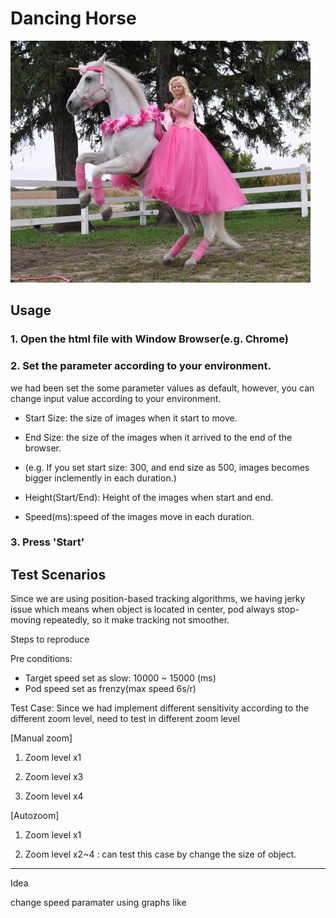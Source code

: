 # Dancing Horse

![Image](myLittlePony.jpeg)

## Usage


### 1. Open the html file with Window Browser(e.g. Chrome)

### 2. Set the parameter according to your environment.  

we had been set the some parameter values as default, however, you can change input value according to your environment.

- Start Size: the size of images when it start to move.

- End Size: the size of the images when it arrived to the end of the browser.
* (e.g. If you set start size: 300, and end size as 500, images becomes bigger inclemently in each duration.)


- Height(Start/End): Height of the images when start and end.

- Speed(ms):speed of the images move in each duration.


### 3. Press 'Start'



## Test Scenarios

Since we are using position-based tracking algorithms, we having jerky issue which means when object is located in center, pod always stop-moving repeatedly, so it make tracking not smoother.


Steps to reproduce

Pre conditions: 
- Target speed set as slow: 10000 ~ 15000 (ms)
- Pod speed set as frenzy(max speed 6s/r)

Test Case: Since we had implement different sensitivity according to the different zoom level, need to test in different zoom level

[Manual zoom]
1. Zoom level x1

2. Zoom level x3

3. Zoom level x4 

[Autozoom]
1. Zoom level x1

2. Zoom level x2~4 : can test this case by change the size of object.






----

Idea

change speed paramater using graphs like 


